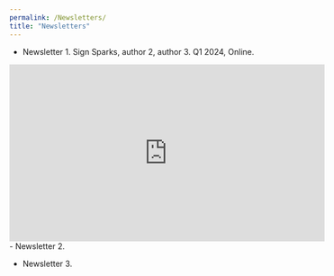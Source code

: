 ```yaml
---
permalink: /Newsletters/
title: "Newsletters"
---
```


- Newsletter 1. Sign Sparks, author 2, author 3. Q1 2024, Online.
 <iframe width="560" height="315" src="https://www.youtube.com/embed/Pof342wGt78?si=ShGyLb0yaL8juleN" title="YouTube video player" frameborder="0" allow="accelerometer; autoplay; clipboard-write; encrypted-media; gyroscope; picture-in-picture; web-share" referrerpolicy="strict-origin-when-cross-origin" allowfullscreen></iframe>
- Newsletter 2.

- Newsletter 3. 
